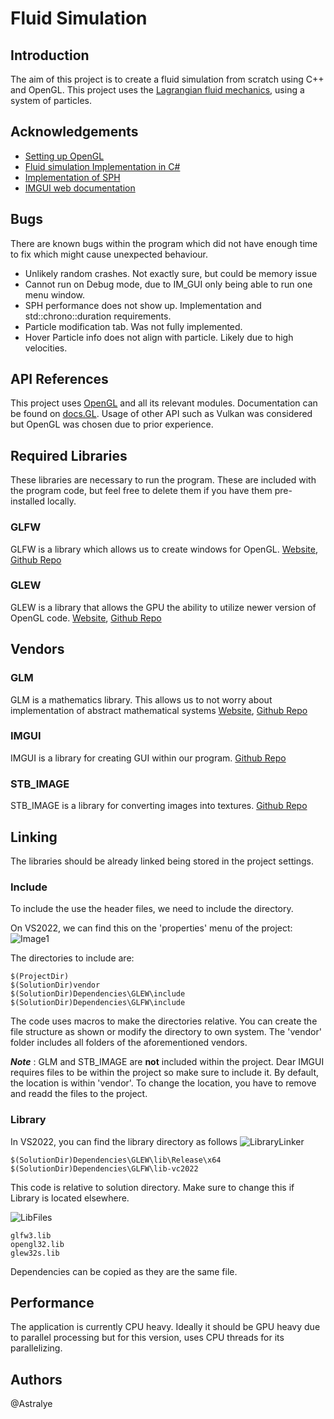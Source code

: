 # Fluid Simulation

## Introduction
The aim of this project is to create a fluid simulation from scratch using C++ and OpenGL. This project uses the [Lagrangian fluid mechanics](https://en.wikipedia.org/wiki/Lagrangian_and_Eulerian_specification_of_the_flow_field), using a system of particles. 
## Acknowledgements
- [Setting up OpenGL](https://youtube.com/playlist?list=PLlrATfBNZ98foTJPJ_Ev03o2oq3-GGOS2&si=h-WkK5zo02fcNIEF)
- [Fluid simulation Implementation in C#](https://youtu.be/rSKMYc1CQHE?si=uEoApdGKHVgMOW8-)  
- [Implementation of SPH](https://sph-tutorial.physics-simulation.org/pdf/SPH_Tutorial.pdf)
- [IMGUI web documentation](https://pthom.github.io/imgui_manual_online/manual/imgui_manual.html)

## Bugs
There are known bugs within the program which did not have enough time to fix which might cause unexpected behaviour.
- Unlikely random crashes. Not exactly sure, but could be memory issue
- Cannot run on Debug mode, due to IM_GUI only being able to run one menu window.
- SPH performance does not show up. Implementation and std::chrono::duration requirements.
- Particle modification tab. Was not fully implemented.
- Hover Particle info does not align with particle. Likely due to high velocities.   

## API References
This project uses [OpenGL](https://www.opengl.org/) and all its relevant modules. Documentation can be found on [docs.GL](https://docs.gl). Usage of other API such as Vulkan was considered but OpenGL was chosen due to prior experience.
## Required Libraries
These libraries are necessary to run the program. These are included with the program code, but feel free to delete them if you have them pre-installed locally.
### GLFW
GLFW is a library which allows us to create windows for OpenGL.
[Website](https://www.glfw.org/), [Github Repo](https://github.com/glfw/glfw)
### GLEW
GLEW is a library that allows the GPU the ability to utilize newer version of OpenGL code. 
[Website](https://glew.sourceforge.net/), [Github Repo](https://github.com/nigels-com/glew)

## Vendors
### GLM
GLM is a mathematics library. This allows us to not worry about implementation of abstract mathematical systems
[Website](https://glm.g-truc.net/0.9.9/index.html), [Github Repo](https://github.com/g-truc/glm)

### IMGUI
IMGUI is a library for creating GUI within our program.
[Github Repo](https://github.com/ocornut/imgui)

### STB_IMAGE
STB_IMAGE is a library for converting images into textures.
[Github Repo](https://github.com/nothings/stb)
## Linking
The libraries should be already linked being stored in the project settings.

### Include
To include the use the header files, we need to include the directory. 

On VS2022, we can find this on the 'properties' menu of the project:
![Image1](IncludeDir.png)

The directories to include are:
```
$(ProjectDir)
$(SolutionDir)vendor
$(SolutionDir)Dependencies\GLEW\include
$(SolutionDir)Dependencies\GLFW\include
```
The code uses macros to make the directories relative. You can create the file structure as shown or modify the directory to own system. The 'vendor' folder includes all folders of the aforementioned vendors.

***Note*** : GLM and STB_IMAGE are **not** included within the project. Dear IMGUI requires files to be within the project so make sure to include it. By default, the location is within 'vendor'. To change the location, you have to remove and readd the files to the project. 
### Library
In VS2022, you can find the library directory as follows
![LibraryLinker](LibraryLinker.png)
```
$(SolutionDir)Dependencies\GLEW\lib\Release\x64
$(SolutionDir)Dependencies\GLFW\lib-vc2022
```
This code is relative to solution directory. Make sure to change this if Library is located elsewhere.

![LibFiles](LibFiles.png)
```
glfw3.lib
opengl32.lib
glew32s.lib
```
Dependencies can be copied as they are the same file.
## Performance
The application is currently CPU heavy. Ideally it should be GPU heavy due to parallel processing but for this version, uses CPU threads for its parallelizing.

## Authors
@Astralye


